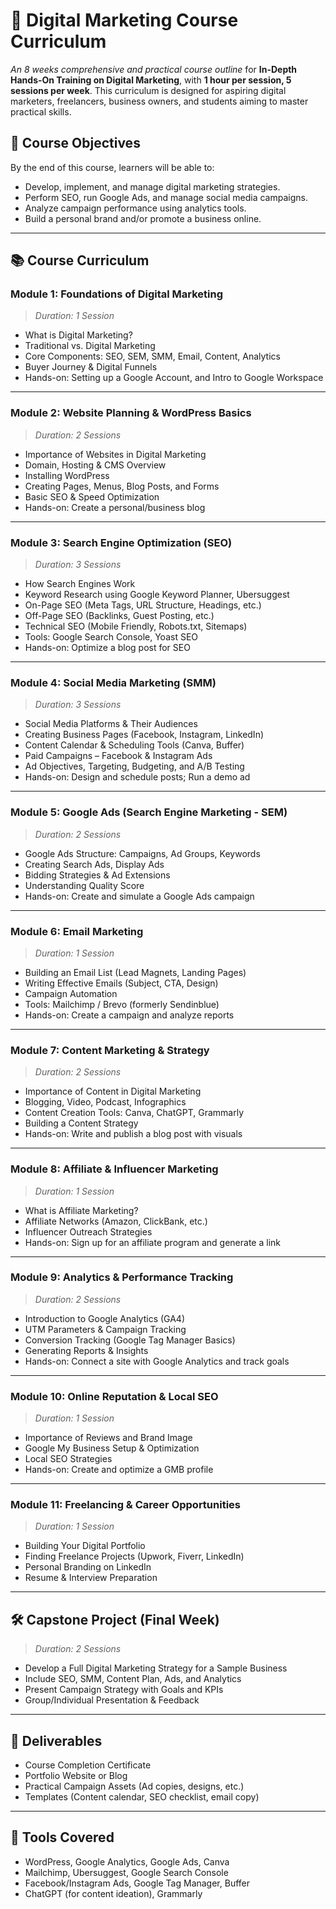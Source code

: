 # 🎯 **Digital Marketing Course Curriculum**

 _An 8 weeks comprehensive and practical course outline_ for **In-Depth Hands-On Training on Digital Marketing**, with **1 hour per session, 5 sessions per week**. This curriculum is designed for aspiring digital marketers, freelancers, business owners, and students aiming to master practical skills.

## 🧭 **Course Objectives**

By the end of this course, learners will be able to:

- Develop, implement, and manage digital marketing strategies.
- Perform SEO, run Google Ads, and manage social media campaigns.
- Analyze campaign performance using analytics tools.
- Build a personal brand and/or promote a business online.

---

## 📚 **Course Curriculum**

### **Module 1: Foundations of Digital Marketing**

> _Duration: 1 Session_

- What is Digital Marketing?
- Traditional vs. Digital Marketing
- Core Components: SEO, SEM, SMM, Email, Content, Analytics
- Buyer Journey & Digital Funnels
- Hands-on: Setting up a Google Account, and Intro to Google Workspace

---

### **Module 2: Website Planning & WordPress Basics**

> _Duration: 2 Sessions_

- Importance of Websites in Digital Marketing
- Domain, Hosting & CMS Overview
- Installing WordPress
- Creating Pages, Menus, Blog Posts, and Forms
- Basic SEO & Speed Optimization
- Hands-on: Create a personal/business blog

---

### **Module 3: Search Engine Optimization (SEO)**

> _Duration: 3 Sessions_

- How Search Engines Work
- Keyword Research using Google Keyword Planner, Ubersuggest
- On-Page SEO (Meta Tags, URL Structure, Headings, etc.)
- Off-Page SEO (Backlinks, Guest Posting, etc.)
- Technical SEO (Mobile Friendly, Robots.txt, Sitemaps)
- Tools: Google Search Console, Yoast SEO
- Hands-on: Optimize a blog post for SEO

---

### **Module 4: Social Media Marketing (SMM)**

> _Duration: 3 Sessions_

- Social Media Platforms & Their Audiences
- Creating Business Pages (Facebook, Instagram, LinkedIn)
- Content Calendar & Scheduling Tools (Canva, Buffer)
- Paid Campaigns – Facebook & Instagram Ads
- Ad Objectives, Targeting, Budgeting, and A/B Testing
- Hands-on: Design and schedule posts; Run a demo ad

---

### **Module 5: Google Ads (Search Engine Marketing - SEM)**

> _Duration: 2 Sessions_

- Google Ads Structure: Campaigns, Ad Groups, Keywords
- Creating Search Ads, Display Ads
- Bidding Strategies & Ad Extensions
- Understanding Quality Score
- Hands-on: Create and simulate a Google Ads campaign

---

### **Module 6: Email Marketing**

> _Duration: 1 Session_

- Building an Email List (Lead Magnets, Landing Pages)
- Writing Effective Emails (Subject, CTA, Design)
- Campaign Automation
- Tools: Mailchimp / Brevo (formerly Sendinblue)
- Hands-on: Create a campaign and analyze reports

---

### **Module 7: Content Marketing & Strategy**

> _Duration: 2 Sessions_

- Importance of Content in Digital Marketing
- Blogging, Video, Podcast, Infographics
- Content Creation Tools: Canva, ChatGPT, Grammarly
- Building a Content Strategy
- Hands-on: Write and publish a blog post with visuals

---

### **Module 8: Affiliate & Influencer Marketing**

> _Duration: 1 Session_

- What is Affiliate Marketing?
- Affiliate Networks (Amazon, ClickBank, etc.)
- Influencer Outreach Strategies
- Hands-on: Sign up for an affiliate program and generate a link

---

### **Module 9: Analytics & Performance Tracking**

> _Duration: 2 Sessions_

- Introduction to Google Analytics (GA4)
- UTM Parameters & Campaign Tracking
- Conversion Tracking (Google Tag Manager Basics)
- Generating Reports & Insights
- Hands-on: Connect a site with Google Analytics and track goals

---

### **Module 10: Online Reputation & Local SEO**

> _Duration: 1 Session_

- Importance of Reviews and Brand Image
- Google My Business Setup & Optimization
- Local SEO Strategies
- Hands-on: Create and optimize a GMB profile

---

### **Module 11: Freelancing & Career Opportunities**

> _Duration: 1 Session_

- Building Your Digital Portfolio
- Finding Freelance Projects (Upwork, Fiverr, LinkedIn)
- Personal Branding on LinkedIn
- Resume & Interview Preparation

---

## 🛠️ **Capstone Project (Final Week)**

> _Duration: 2 Sessions_

- Develop a Full Digital Marketing Strategy for a Sample Business
- Include SEO, SMM, Content Plan, Ads, and Analytics
- Present Campaign Strategy with Goals and KPIs
- Group/Individual Presentation & Feedback

---

## 📄 **Deliverables**

- Course Completion Certificate
- Portfolio Website or Blog
- Practical Campaign Assets (Ad copies, designs, etc.)
- Templates (Content calendar, SEO checklist, email copy)

---

## 🧰 **Tools Covered**

- WordPress, Google Analytics, Google Ads, Canva
- Mailchimp, Ubersuggest, Google Search Console
- Facebook/Instagram Ads, Google Tag Manager, Buffer
- ChatGPT (for content ideation), Grammarly
